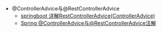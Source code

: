 - @ControllerAdvice与@RestControllerAdvice
  - [springboot 详解RestControllerAdvice(ControllerAdvice)](https://blog.csdn.net/qq_35098526/article/details/88949425)
  - [Spring @ControllerAdvice与@RestControllerAdvice注解](https://blog.csdn.net/fang_qiming/article/details/79907979)